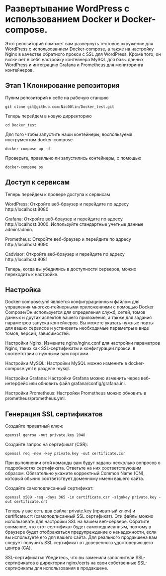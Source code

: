 # Развертывание WordPress с использованием Docker и Docker-compose.
Этот репозиторий поможет вам развернуть тестовое окружение для WordPress с использованием Docker-compose, а также на настройку Nginx в качестве обратного прокси с SSL для WordPress. Кроме того, он включает в себя настройку контейнера MySQL для базы данных WordPress и интеграцию Grafana и Prometheus для мониторинга контейнеров.
## Этап 1 Клонирование репозитория 
Пулим репозиторий к себе на рабочую станцию
```
git clone git@github.com:Nic00lin/Docker_test.git
```
Теперь перейдем в новую дирректорию 
```
cd Docker_test
```
Для того чтобы запустить наши контейнеры, воспользуемя инструментом docker-compose
```
docker-compose up -d
```
Проверьте, правильно ли запустились контейнеры, с помощью 
```
docker-compsoe ps
```
## Доступ к сервисам
Теперь перейдем к провере доступа к сервисам

WordPress: Откройте веб-браузер и перейдите по адресу http://localhost:8080

Grafana: Откройте веб-браузер и перейдите по адресу http://localhost:3000. Используйте стандартные учетные данные admin/admin.

Prometheus: Откройте веб-браузер и перейдите по адресу http://localhost:9090

Cadvisor: Откройте веб-браузер и перейдите по адресу http://localhost:8081

Теперь, когда вы убедились в доступности серверов, можно переходить к настройке.

## Настройка
Docker-compose.yml является конфигурационным файлом для управления многоконтейнерными приложениями с помощью Docker Compose/Он используется для определения служб, сетей, томов данных и других аспектов вашего приложения, а также для задания параметров запуска контейнеров. Вы можете указать нужные порты для ваших сервисов и установить необходимые параметры в виде томов, версий, зависимостей.

Настройки Nginx: Измените nginx/nginx.conf для настройки параметров Nginx, таких как SSL-сертификаты и конфигурации прокси. в соответствии с нужными вам портами.

Настройки MySQL: Настройки MySQL можно изменить в docker-compose.yml в разделе mysql.

Настройки Grafana: Настройки Grafana можно изменить через веб-интерфейс или обновить файл grafana/config/grafana.ini.

Настройки Prometheus: Настройки Prometheus можно обновить в prometheus/prometheus.yml.

## Генерация SSL сертификатов

Создайте приватный ключ:
```
openssl genrsa -out private.key 2048
```

Создайте запрос на сертификат (CSR):
```
openssl req -new -key private.key -out certificate.csr
```

При выполнении этой команды вам будут заданы несколько вопросов о подробностях сертификата. Ответьте на них соответствующим образом. Обязательно укажите корректный Common Name (CN), который обычно соответствует доменному имени вашего сайта.

Создайте самоподписанный сертификат:
```
openssl x509 -req -days 365 -in certificate.csr -signkey private.key -out certificate.crt
```

Теперь у вас есть два файла: private.key (приватный ключ) и certificate.crt (самоподписанный SSL сертификат). Эти файлы можно использовать для настройки SSL на вашем веб-сервере. Обратите внимание, что этот сертификат будет самоподписанным, поэтому в браузере будет отображаться предупреждение о ненадежности, если вы используете его для вашего сайта. Для реального продакшена вам следует получить SSL сертификат от доверенного удостоверяющего центра (CA).

SSL-сертификаты: Убедитесь, что вы заменили заполнители SSL-сертификатов в директории nginx/certs на свои собственные SSL-сертификаты для использования в продакшене.
